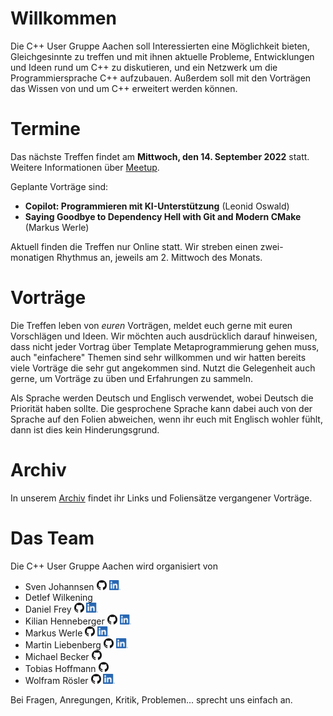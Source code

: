 # Willkommen

Die C++ User Gruppe Aachen soll Interessierten eine Möglichkeit bieten, Gleichgesinnte zu treffen und mit ihnen aktuelle Probleme, Entwicklungen und Ideen rund um C++ zu diskutieren, und ein Netzwerk um die Programmiersprache C++ aufzubauen. Außerdem soll mit den Vorträgen das Wissen von und um C++ erweitert werden können.

# Termine

Das nächste Treffen findet am **Mittwoch, den 14. September 2022** statt. Weitere Informationen über [Meetup](https://www.meetup.com/de-DE/C-User-Gruppe-Aachen).

Geplante Vorträge sind:

* **Copilot: Programmieren mit KI-Unterstützung** (Leonid Oswald)
* **Saying Goodbye to Dependency Hell with Git and Modern CMake** (Markus Werle)

Aktuell finden die Treffen nur Online statt. Wir streben einen zwei-monatigen Rhythmus an, jeweils am 2. Mittwoch des Monats.

# Vorträge

Die Treffen leben von *euren* Vorträgen, meldet euch gerne mit euren Vorschlägen und Ideen. Wir möchten auch ausdrücklich darauf hinweisen, dass nicht jeder Vortrag über Template Metaprogrammierung gehen muss, auch "einfachere" Themen sind sehr willkommen und wir hatten bereits viele Vorträge die sehr gut angekommen sind. Nutzt die Gelegenheit auch gerne, um Vorträge zu üben und Erfahrungen zu sammeln.

Als Sprache werden Deutsch und Englisch verwendet, wobei Deutsch die Priorität haben sollte. Die gesprochene Sprache kann dabei auch von der Sprache auf den Folien abweichen, wenn ihr euch mit Englisch wohler fühlt, dann ist dies kein Hinderungsgrund.

# Archiv

In unserem [Archiv](archive.md) findet ihr Links und Foliensätze vergangener Vorträge.

# Das Team

Die C++ User Gruppe Aachen wird organisiert von

* Sven Johannsen
  [<img alt="GitHub" height="16px" src="GitHub.png"/>](https://github.com/SvenJo/)
  [<img alt="LinkedIn" height="16px" src="LinkedIn.png"/>](https://www.linkedin.com/in/sven-johannsen-09744a2b/)
* Detlef Wilkening
* Daniel Frey
  [<img alt="GitHub" height="16px" src="GitHub.png"/>](https://github.com/d-frey/)
  [<img alt="LinkedIn" height="16px" src="LinkedIn.png"/>](https://www.linkedin.com/in/daniel-frey-22553487/)
* Kilian Henneberger
  [<img alt="GitHub" height="16px" src="GitHub.png"/>](https://github.com/Ukilele/)
  [<img alt="LinkedIn" height="16px" src="LinkedIn.png"/>](https://www.linkedin.com/in/kilian-henneberger/)
* Markus Werle
  [<img alt="GitHub" height="16px" src="GitHub.png"/>](https://github.com/daixtrose)
  [<img alt="LinkedIn" height="16px" src="LinkedIn.png"/>](https://www.linkedin.com/in/markus-werle/)
* Martin Liebenberg
  [<img alt="GitHub" height="16px" src="GitHub.png"/>](https://github.com/maarli/)
  [<img alt="LinkedIn" height="16px" src="LinkedIn.png"/>](https://www.linkedin.com/in/martin-liebenberg/)
* Michael Becker
  [<img alt="GitHub" height="16px" src="GitHub.png"/>](https://github.com/wickedmic/)
* Tobias Hoffmann
  [<img alt="GitHub" height="16px" src="GitHub.png"/>](https://github.com/smilingthax/)
* Wolfram Rösler
  [<img alt="GitHub" height="16px" src="GitHub.png"/>](https://github.com/wolframroesler/)
  [<img alt="LinkedIn" height="16px" src="LinkedIn.png"/>](https://www.linkedin.com/in/wolframroesler/)

Bei Fragen, Anregungen, Kritik, Problemen... sprecht uns einfach an.
